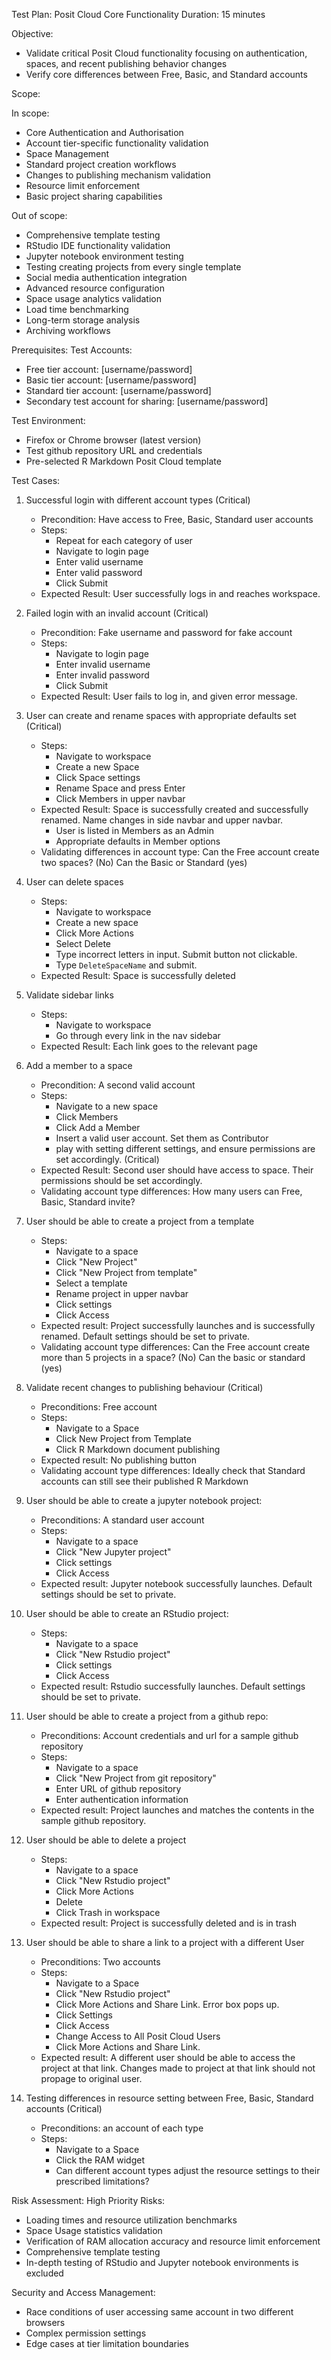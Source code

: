 Test Plan: Posit Cloud Core Functionality
Duration: 15 minutes

Objective:
- Validate critical Posit Cloud functionality focusing on authentication, spaces, and recent publishing behavior changes
- Verify core differences between Free, Basic, and Standard accounts

Scope:

In scope:
- Core Authentication and Authorisation
- Account tier-specific functionality validation
- Space Management
- Standard project creation workflows
- Changes to publishing mechanism validation
- Resource limit enforcement
- Basic project sharing capabilities

Out of scope:
- Comprehensive template testing
- RStudio IDE functionality validation
- Jupyter notebook environment testing 
- Testing creating projects from every single template
- Social media authentication integration
- Advanced resource configuration
- Space usage analytics validation
- Load time benchmarking
- Long-term storage analysis
- Archiving workflows

Prerequisites:
Test Accounts:
- Free tier account: [username/password]
- Basic tier account: [username/password]
- Standard tier account: [username/password]
- Secondary test account for sharing: [username/password]

Test Environment:
- Firefox or Chrome browser (latest version)
- Test github repository URL and credentials
- Pre-selected R Markdown Posit Cloud template

Test Cases:
1. Successful login with different account types (Critical)
   - Precondition: Have access to Free, Basic, Standard user accounts
   - Steps:
        - Repeat for each category of user
        - Navigate to login page
        - Enter valid username
        - Enter valid password
        - Click Submit
   - Expected Result: User successfully logs in and reaches workspace.

2. Failed login with an invalid account (Critical)
    - Precondition: Fake username and password for fake account
    - Steps:
        - Navigate to login page
        - Enter invalid username
        - Enter invalid password
        - Click Submit
    - Expected Result: User fails to log in, and given error message.

3. User can create and rename spaces with appropriate defaults set (Critical)
    - Steps:
        - Navigate to workspace
        - Create a new Space
        - Click Space settings
        - Rename Space and press Enter
        - Click Members in upper navbar
    - Expected Result: Space is successfully created and successfully renamed. Name changes in side navbar and upper navbar.
        - User is listed in Members as an Admin
        - Appropriate defaults in Member options
    - Validating differences in account type: Can the Free account create two spaces? (No) Can the Basic or Standard (yes)

4. User can delete spaces
    - Steps:
        - Navigate to workspace
        - Create a new space
        - Click More Actions
        - Select Delete
        - Type incorrect letters in input. Submit button not clickable.
        - Type `DeleteSpaceName` and submit.
    - Expected Result: Space is successfully deleted

5. Validate sidebar links
    - Steps:
        - Navigate to workspace
        - Go through every link in the nav sidebar
    - Expected Result: Each link goes to the relevant page

6. Add a member to a space
    - Precondition: A second valid account
    - Steps:
        - Navigate to a new space
        - Click Members
        - Click Add a Member
        - Insert a valid user account. Set them as Contributor
        - play with setting different settings, and ensure permissions are set accordingly. (Critical)
    - Expected Result: Second user should have access to space. Their permissions should be set accordingly.
    - Validating account type differences: How many users can Free, Basic, Standard invite?

7. User should be able to create a project from a template
    - Steps:
        - Navigate to a space
        - Click "New Project"
        - Click "New Project from template"
        - Select a template
        - Rename project in upper navbar
        - Click settings
        - Click Access
    - Expected result: Project successfully launches and is successfully renamed. Default settings should be set to private.
    - Validating account type differences: Can the Free account create more than 5 projects in a space? (No) Can the basic or standard (yes)

8. Validate recent changes to publishing behaviour (Critical)
    - Preconditions: Free account
    - Steps:
        - Navigate to a Space
        - Click New Project from Template
        - Click R Markdown document publishing
    - Expected result: No publishing button
    - Validating account type differences: Ideally check that Standard accounts can still see their published R Markdown

9. User should be able to create a jupyter notebook project:
    - Preconditions: A standard user account
    - Steps:
        - Navigate to a space
        - Click "New Jupyter project"
        - Click settings
        - Click Access
    - Expected result: Jupyter notebook successfully launches. Default settings should be set to private.

10. User should be able to create an RStudio project:
    - Steps:
        - Navigate to a space
        - Click "New Rstudio project"
        - Click settings
        - Click Access
    - Expected result: Rstudio successfully launches. Default settings should be set to private.

11. User should be able to create a project from a github repo:
    - Preconditions: Account credentials and url for a sample github repository
    - Steps:
        - Navigate to a space
        - Click "New Project from git repository"
        - Enter URL of github repository
        - Enter authentication information
    - Expected result: Project launches and matches the contents in the sample github repository.

12. User should be able to delete a project
    - Steps:
        - Navigate to a space
        - Click "New Rstudio project"
        - Click More Actions
        - Delete
        - Click Trash in workspace
    - Expected result: Project is successfully deleted and is in trash

13. User should be able to share a link to a project with a different User
    - Preconditions: Two accounts
    - Steps:
        - Navigate to a Space
        - Click "New Rstudio project"
        - Click More Actions and Share Link. Error box pops up.
        - Click Settings
        - Click Access
        - Change Access to All Posit Cloud Users
        - Click More Actions and Share Link.
    - Expected result: A different user should be able to access the project at that link. Changes made to project at that link should not propage to original user.


14. Testing differences in resource setting between Free, Basic, Standard accounts (Critical)
    - Preconditions: an account of each type
    - Steps:
        - Navigate to a Space
        - Click the RAM widget
        - Can different account types adjust the resource settings to their prescribed limitations?


Risk Assessment:
High Priority Risks:
- Loading times and resource utilization benchmarks
- Space Usage statistics validation
- Verification of RAM allocation accuracy and resource limit enforcement
- Comprehensive template testing
- In-depth testing of RStudio and Jupyter notebook environments is excluded

Security and Access Management:
- Race conditions of user accessing same account in two different browsers
- Complex permission settings
- Edge cases at tier limitation boundaries
